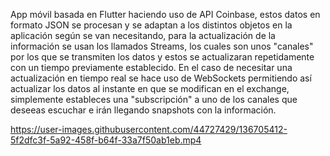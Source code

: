 App móvil basada en Flutter haciendo uso de API Coinbase, estos datos en formato JSON se procesan y se
adaptan a los distintos objetos en la aplicación según se van necesitando, para la actualización de
la información se usan los llamados Streams, los cuales son unos "canales" por los que se transmiten
los datos y estos se actualizaran repetidamente con un tiempo previamente establecido.
En el caso de necesitar una actualización en tiempo real se hace uso de WebSockets permitiendo
así actualizar los datos al instante en que se modifican en el exchange, simplemente estableces
una "subscripción" a uno de los canales que deseeas escuchar e irán llegando snapshots con la
información.

https://user-images.githubusercontent.com/44727429/136705412-5f2dfc3f-5a92-458f-b64f-33a7f50ab1eb.mp4

